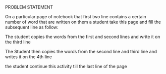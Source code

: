 PROBLEM STATEMENT

On a particular page of notebook that first two line contains a certain number of word that are written on them a student take this page and fill the subsequent line as follow:

The student copies the words from the first and second lines and write it on the third line

The Student then copies the words from the second line and third line and writes it on the 4th line

the student continue this activity till the last line of the page
